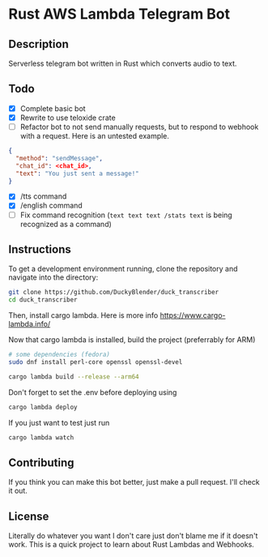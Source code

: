 # Rust AWS Lambda Telegram Bot

## Description

Serverless telegram bot written in Rust which converts audio to text.

## Todo

- [x] Complete basic bot
- [x] Rewrite to use teloxide crate
- [ ] Refactor bot to not send manually requests, but to respond to webhook with a request. Here is an untested example.

```json
{
  "method": "sendMessage",
  "chat_id": <chat_id>,
  "text": "You just sent a message!"
}
```

- [x] /tts command
- [x] /english command
- [ ] Fix command recognition (`text text text /stats text` is being recognized as a command)

## Instructions

To get a development environment running, clone the repository and navigate into the directory:

```bash
git clone https://github.com/DuckyBlender/duck_transcriber
cd duck_transcriber
```

Then, install cargo lambda. Here is more info
<https://www.cargo-lambda.info/>

Now that cargo lambda is installed, build the project (preferrably for ARM)

```bash
# some dependencies (fedora)
sudo dnf install perl-core openssl openssl-devel
```

```bash
cargo lambda build --release --arm64
```

Don't forget to set the .env before deploying using

```bash
cargo lambda deploy
```

If you just want to test just run

```bash
cargo lambda watch
```

## Contributing

If you think you can make this bot better, just make a pull request. I'll check it out.

## License

Literally do whatever you want I don't care just don't blame me if it doesn't work. This is a quick project to learn about Rust Lambdas and Webhooks.
